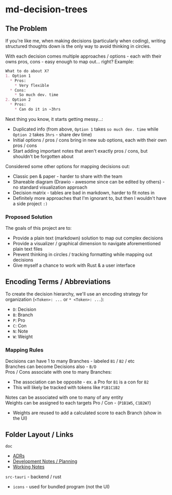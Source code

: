 # md-decision-trees
## The Problem
If you're like me, when making decisions (particularly when coding), writing structured thoughts down is the only way to 
avoid thinking in circles.  

With each decision comes multiple approaches / options - each with their owns pros, cons - easy enough to map out... right?
Example:  
```md
What to do about X?
1. Option 1
  * Pros:
    * Very flexible
  * Cons:
    * So much dev. time
2. Option 2
  * Pros:
    * Can do it in ~3hrs
```
Next thing you know, it starts getting messy...:
* Duplicated info (from above, `Option 1` takes `so much dev. time` while `Option 2` takes `3hrs` - share dev time)
* Initial options / pros / cons bring in new sub options, each with their own pros / cons
* Start adding important notes that aren't exactly pros / cons, but shouldn't be forgotten about

Considered some other options for mapping decisions out:
* Classic pen & paper - harder to share with the team
* Shareable diagram (Drawio - awesome since can be edited by others) - no standard visualization approach
* Decision matrix - tables are bad in markdown, harder to fit notes in
* Definitely more approaches that I'm ignorant to, but then I wouldn't have a side project `:)`

### Proposed Solution
The goals of this project are to:
* Provide a plain text (markdown) solution to map out complex decisions
* Provide a visualizer / graphical dimension to navigate aforementioned plain text files
* Prevent thinking in circles / tracking formatting while mapping out decisions
* Give myself a chance to work with Rust & a user interface

## Encoding Terms / Abbreviations
To create the decision hierarchy, we'll use an encoding strategy for organization (`<Token>: ...` or `* <Token>: ...`):
* `D`: Decision
* `B`: Branch
* `P`: Pro
* `C`: Con
* `N`: Note
* `W`: Weight

### Mapping Rules
Decisions can have 1 to many Branches - labeled `B1` / `B2` / etc  
Branches can become Decisions also - `B/D`  
Pros / Cons associate with one to many Branches:
* The association can be opposite - ex. a Pro for `B1` is a con for `B2`
* This will likely be tracked with tokens like `P1B1C1B2`  

Notes can be associated with one to many of any entity  
Weights can be assigned to each targets Pro / Con - (`P1B1W5`, `C1B2W7`)  
* Weights are reused to add a calculated score to each Branch (show in the UI)

## Folder Layout / Links
`doc`
* [ADRs](./doc/ADRs/README.md)
* [Development Notes / Planning](./doc/development.md)
* [Working Notes](./doc/working_notes.md)  

`src-tauri` - backend / rust
* `icons` - used for bundled program (not the UI)
